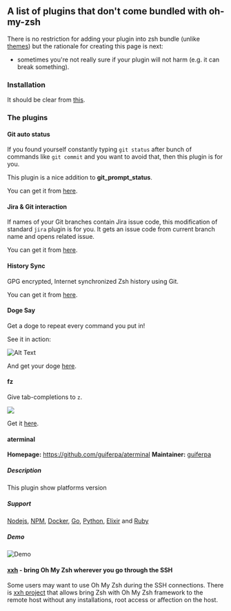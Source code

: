 ## A list of plugins that don't come bundled with oh-my-zsh

There is no restriction for adding your plugin into zsh bundle (unlike [themes](https://github.com/ohmyzsh/ohmyzsh/wiki/External-themes)) but the rationale for creating this page is next:
* sometimes you're not really sure if your plugin will not harm (e.g. it can break something).

### Installation
It should be clear from [this](https://github.com/ohmyzsh/ohmyzsh/wiki/Customization#overriding-and-adding-plugins).

### The plugins

#### Git auto status

If you found yourself constantly typing `git status` after bunch of commands like
`git commit` and you want to avoid that, then this plugin is for you.

This plugin is a nice addition to **git_prompt_status**.

You can get it from [here](https://gist.github.com/oshybystyi/475ee7768efc03727f21).

#### Jira & Git interaction

If names of your Git branches contain Jira issue code, this modification of standard `jira` plugin is for you. It gets an issue code from current branch name and opens related issue.

You can get it from [here](https://github.com/igoradamenko/jira.plugin.zsh).

#### History Sync

GPG encrypted, Internet synchronized Zsh history using Git.

You can get it from [here](https://github.com/wulfgarpro/history-sync). 

#### Doge Say

Get a doge to repeat every command you put in!

See it in action:

![Alt Text](https://raw.githubusercontent.com/txstc55/dogesay/master/dogesay.gif)

And get your doge [here](https://github.com/txstc55/dogesay/blob/master/dogesay.plugin.zsh).

#### fz

Give tab-completions to `z`.

[![](https://github.com/changyuheng/fz/blob/master/fz-demo.gif)](https://github.com/changyuheng/fz/blob/master/fz-demo.gif)

Get it [here](https://github.com/changyuheng/fz).

#### aterminal

**Homepage:** https://github.com/guiferpa/aterminal
**Maintainer:** [guiferpa](https://github.com/guiferpa)

##### Description
This plugin show platforms version

##### Support
[Nodejs](https://nodejs.org), [NPM](https://www.npmjs.com), [Docker](https://www.docker.com), [Go](https://golang.org), [Python](https://www.python.org), [Elixir](https://elixir-lang.org) and [Ruby](https://www.ruby-lang.org)

##### Demo
![Demo](https://raw.githubusercontent.com/guiferpa/aterminal/master/images/demo.gif)

#### [xxh](https://github.com/xxh/xxh) - bring Oh My Zsh wherever you go through the SSH 
Some users may want to use Oh My Zsh during the SSH connections. There is [xxh project](https://github.com/xxh/xxh) that allows bring Zsh with Oh My Zsh framework to the remote host without any installations, root access or affection on the host.